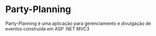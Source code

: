 # Party-Planning

Party-Planning é uma aplicação para gerenciamento e divulgação de eventos construída em ASP .NET MVC3
